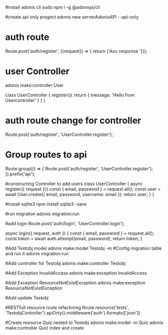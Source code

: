 #install adonis cli
sudo npm i -g @adonisjs/cli

#create api only progect
adonis new serverAdonisAPI --api-only

# auth route
Route.post('auth/register', ({request}) => { return {'Aou response '}});

# user Controller
adonis make:controller User

class UserController {
  register(){
    return {
      message: 'Hello from Usercontroller'
    }
  }
}

# auth route change for controller
Route.post('auth/register', 'UserController.register');

# Group routes to api
Route.group(() => {
  Route.post('auth/register', 'UserController.register');
}).prefix('api');

#constructing Controller to add users
class UserController {
  async register({ request }){
    const { email, password } = request.all();
    const user = await User.create({
      email, 
      password,
      username: email
    });
    return user;
  }
}

#install sqlite3
npm install sqlite3 -save

#run migration
adonis migration:run

#add login
Route.post('auth/login', 'UserController.login');

  async login({ request, auth }) {
    const { email, password } = request.all();
    const token = await auth.attempt(email, password);
    return token;
  }

#Add Testobj model
adonis make:model Testobj -m
#Config migration table and run it
adonis migration:run

#Add controller for Testobj
adonis make:controller Testobj

#Add Exception InvalidAccess
adonis make:exception InvalidAccess

#Add Exception ResourceNotExistException
adonis make:exception ResourceNotExistException

#Add update Testobj

#RESTfull resource route refactoring
Route.resource('tests', 'TestobjController').apiOnly().middleware('auth').formats(['json'])

#Create resource Quiz nested to Testobj
adonis make:model -m Quiz
adonis make:controller Quiz
index and create
